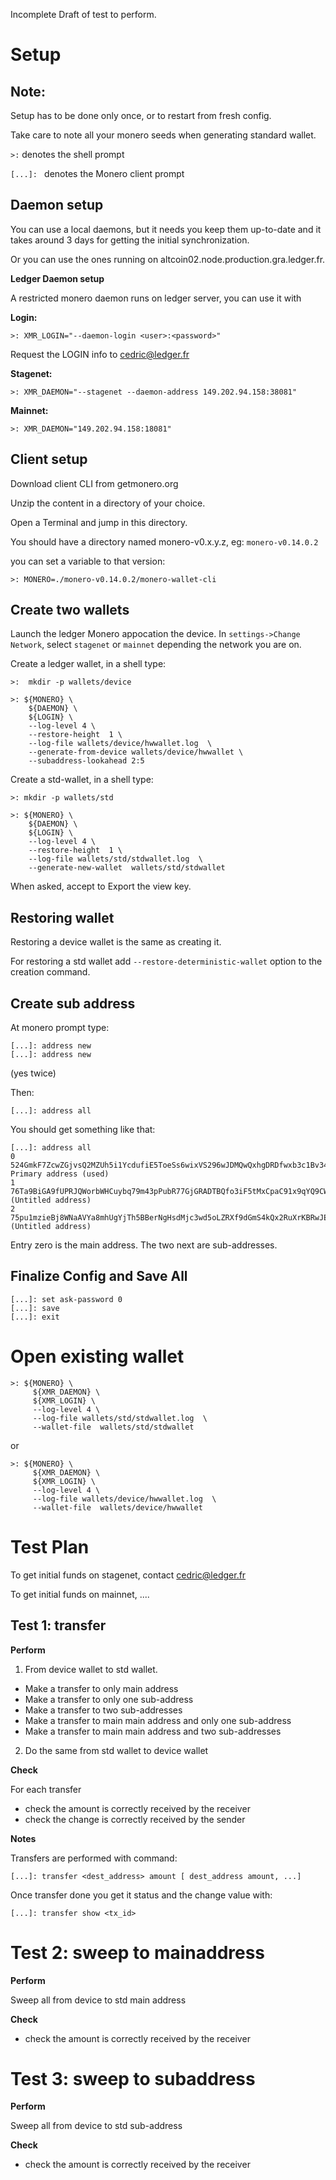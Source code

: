 
Incomplete Draft of test to perform.



Setup
=====


Note:
-----

Setup has to be done only once, or to restart from fresh config.

Take care to note all your monero seeds when generating standard wallet.

`>:` denotes the shell prompt

`[...]: ` denotes the Monero client prompt


Daemon setup
------------

You can use a local daemons, but it needs you keep them up-to-date and it takes
around 3 days for getting the initial synchronization.

Or you can use the ones running on altcoin02.node.production.gra.ledger.fr.


**Ledger Daemon setup**


A restricted monero daemon runs on ledger server, you can use it with

**Login:**

    >: XMR_LOGIN="--daemon-login <user>:<password>"

Request the LOGIN info to cedric@ledger.fr

**Stagenet:**

    >: XMR_DAEMON="--stagenet --daemon-address 149.202.94.158:38081"

**Mainnet:**

    >: XMR_DAEMON="149.202.94.158:18081"


Client setup
------------

Download client CLI from getmonero.org

Unzip the content in a directory of your choice.

Open a Terminal and jump in this directory.

You should have a directory named monero-v0.x.y.z, eg: `monero-v0.14.0.2`

you can set a variable to that version:

    >: MONERO=./monero-v0.14.0.2/monero-wallet-cli


Create two wallets
------------------


Launch the ledger Monero appocation the device. In `settings->Change Network`, select `stagenet` or `mainnet`
depending the network you are on.

Create a ledger wallet,  in a shell type:

    >:  mkdir -p wallets/device

    >: ${MONERO} \
        ${DAEMON} \
        ${LOGIN} \
        --log-level 4 \
        --restore-height  1 \
        --log-file wallets/device/hwwallet.log  \
        --generate-from-device wallets/device/hwwallet \
        --subaddress-lookahead 2:5


Create a std-wallet, in a shell type:

    >: mkdir -p wallets/std

    >: ${MONERO} \
        ${DAEMON} \
        ${LOGIN} \
        --log-level 4 \
        --restore-height  1 \
        --log-file wallets/std/stdwallet.log  \
        --generate-new-wallet  wallets/std/stdwallet


When asked, accept to Export the view key.

Restoring wallet
----------------

Restoring a device wallet is the same as creating it.

For restoring a std wallet add  `--restore-deterministic-wallet`  option to the creation command.


Create sub address
------------------

At monero prompt type:

    [...]: address new
    [...]: address new

(yes twice)

Then:

    [...]: address all

You should get something like that:

    [...]: address all
    0  524GmkF7ZcwZGjvsQ2MZUh5i1YcdufiE5ToeSs6wixVS296wJDMQwQxhgDRDfwxb3c1Bv34AWTsjjazNEnQT9S58RKCH9vh  Primary address (used)
    1  76Ta9BiGA9fUPRJQWorbWHCuybq79m43pPubR77GjGRADTBQfo3iF5tMxCpaC91x9qYQ9CWVtMDWn4s1KDv77tE84DJsU88  (Untitled address)
    2  75pu1mzieBj8WNaAVYa8mhUgYjTh5BBerNgHsdMjc3wd5oLZRXf9dGmS4kQx2RuXrKBRwJEUvrbCSTzhPrFUrrDDA38YMe2  (Untitled address)

Entry zero is the main address. The two next are sub-addresses.


Finalize Config and Save All
----------------------------

    [...]: set ask-password 0
    [...]: save
    [...]: exit


Open existing wallet
====================

    >: ${MONERO} \
         ${XMR_DAEMON} \
         ${XMR_LOGIN} \
         --log-level 4 \
         --log-file wallets/std/stdwallet.log  \
         --wallet-file  wallets/std/stdwallet

or

    >: ${MONERO} \
         ${XMR_DAEMON} \
         ${XMR_LOGIN} \
         --log-level 4 \
         --log-file wallets/device/hwwallet.log  \
         --wallet-file  wallets/device/hwwallet


Test Plan
=========


To get initial funds on stagenet, contact cedric@ledger.fr

To get initial funds on mainnet, ....


Test 1: transfer
----------------

**Perform**

1. From device wallet to std wallet.

- Make a transfer to only main address
- Make a transfer to only one sub-address
- Make a transfer to two sub-addresses
- Make a transfer to main main address and only one sub-address
- Make a transfer to main main address and two sub-addresses

2. Do the same from std wallet to device wallet


**Check**

For each transfer
 - check the amount is correctly received by the receiver
 - check the change is correctly received by the sender


**Notes**

Transfers are performed with command:

    [...]: transfer <dest_address> amount [ dest_address amount, ...]

Once transfer done you get it status and the change value with:

    [...]: transfer show <tx_id>


Test 2: sweep to mainaddress
============================

**Perform**

Sweep all from device to std main address

**Check**

- check the amount is correctly received by the receiver


Test 3: sweep to subaddress
===========================

**Perform**

Sweep all from device to std sub-address

**Check**

- check the amount is correctly received by the receiver


